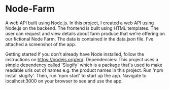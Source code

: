 # Node-Farm
A web API built using Node.js.
In this project, I created a web API using Node.js on the backend. The frontend is built using HTML templates. The user can request and view details about farm produce that we're offering on our fictional Node Farm.
The data is contained in the data.json file.
I've attached a screenshot of the app.

Getting started
If you don't already have Node installed, follow the instructions on https://nodejs.org/en/.
Dependencies: This project uses a simple dependency called 'Slugify' which is a package that's used to make readable urls out of names e.g. the product names in this project.
Run 'npm install slugify'. Then, run 'npm start' to start up the app. Navigate to localhost:3000 on your browser to see and use the app.


